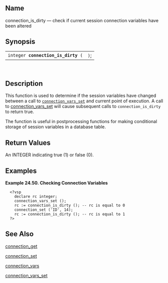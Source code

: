 <div id="fn_connection_is_dirty" class="refentry">

<div class="titlepage">

</div>

<div class="refnamediv">

## Name

connection_is_dirty — check if current session connection variables have
been altered

</div>

<div class="refsynopsisdiv">

## Synopsis

<div id="fsyn_connection_is_dirty" class="funcsynopsis">

|                                         |      |
|-----------------------------------------|------|
| `integer `**`connection_is_dirty`**` (` | `)`; |

<div class="funcprototype-spacer">

 

</div>

</div>

</div>

<div id="desc_connection_is_dirty" class="refsect1">

## Description

This function is used to determine if the session variables have changed
between a call to <a href="fn_connection_vars_set.html" class="link"
title="connection_vars_set"><code
class="function">connection_vars_set</code></a> and current point of
execution. A call to <a href="fn_connection_vars_set.html" class="link"
title="connection_vars_set">connection_vars_set</a> will cause
subsequent calls to `connection_is_dirty` to return true.

The function is useful in postprocessing functions for making
conditional storage of session variables in a database table.

</div>

<div id="ret_connection_is_dirty" class="refsect1">

## Return Values

An <span class="type">INTEGER </span> indicating true (1) or false (0).

</div>

<div id="examples_connection_is_dirty" class="refsect1">

## Examples

<div id="ex_connection_is_dirty_1" class="example">

**Example 24.50. Checking Connection Variables**

<div class="example-contents">

``` programlisting
  <?vsp
    declare rc integer;
    connection_vars_set ();
    rc := connection_is_dirty (); -- rc is equal to 0
    connection_set ('ID', 14);
    rc := connection_is_dirty (); -- rc is equal to 1
  ?>
```

</div>

</div>

  

</div>

<div id="seealso_connection_is_dirty" class="refsect1">

## See Also

<a href="fn_connection_get.html" class="link"
title="connection_get">connection_get</a>

<a href="fn_connection_set.html" class="link"
title="connection_set">connection_set</a>

<a href="fn_connection_vars.html" class="link"
title="connection_vars">connection_vars</a>

<a href="fn_connection_vars_set.html" class="link"
title="connection_vars_set">connection_vars_set</a>

</div>

</div>
